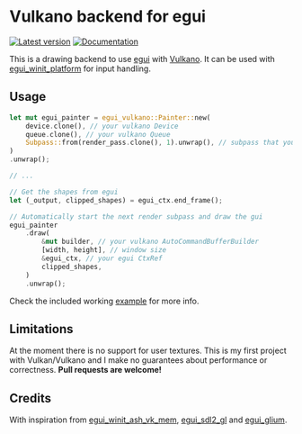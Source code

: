 # Vulkano backend for egui

[![Latest version](https://img.shields.io/crates/v/egui_vulkano.svg)](https://crates.io/crates/egui_vulkano)
[![Documentation](https://docs.rs/egui_vulkano/badge.svg)](https://docs.rs/egui_vulkano)

This is a drawing backend to use [egui](https://github.com/emilk/egui) with [Vulkano](https://github.com/vulkano-rs/vulkano).
It can be used with [egui_winit_platform](https://github.com/hasenbanck/egui_winit_platform) for input handling.

## Usage

```rust
let mut egui_painter = egui_vulkano::Painter::new(
    device.clone(), // your vulkano Device
    queue.clone(), // your vulkano Queue
    Subpass::from(render_pass.clone(), 1).unwrap(), // subpass that you set up to render the gui
)
.unwrap();

// ...

// Get the shapes from egui
let (_output, clipped_shapes) = egui_ctx.end_frame();

// Automatically start the next render subpass and draw the gui
egui_painter
    .draw(
        &mut builder, // your vulkano AutoCommandBufferBuilder
        [width, height], // window size
        &egui_ctx, // your egui CtxRef
        clipped_shapes,
    )
    .unwrap();
```

Check the included working [example](examples/example.rs) for more info.

## Limitations

At the moment there is no support for user textures. This is my first project with Vulkan/Vulkano
and I make no guarantees about performance or correctness. **Pull requests are welcome!**

## Credits
With inspiration from
[egui_winit_ash_vk_mem](https://github.com/MatchaChoco010/egui_winit_ash_vk_mem),
[egui_sdl2_gl](https://github.com/ArjunNair/egui_sdl2_gl) and
[egui_glium](https://github.com/emilk/egui/tree/master/egui_glium).

